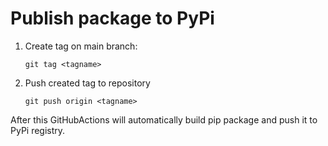 # Publish package to PyPi

1. Create tag on main branch:
    ```commandline
    git tag <tagname>
    ```
2. Push created tag to repository
    ```commandline
    git push origin <tagname>
    ```

After this GitHubActions will automatically build pip package and push it to PyPi registry.
